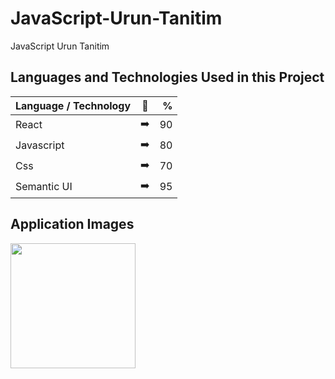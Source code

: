 # JavaScript-Urun-Tanitim
JavaScript Urun Tanitim

## Languages and Technologies Used in this Project

| Language / Technology  | :mag_right:  | % |
| :------------ |:---------------:| -----:|
| React      | :arrow_right: | 90 |
| Javascript      | :arrow_right:       |   80 |
| Css | :arrow_right:        |    70 |
| Semantic UI | :arrow_right:        |    95 |

## Application Images

<p>
<a href="https://github.com/hakanozer/React-Youtube-Project/blob/main/images/01.png" target="_blank">
<img src="https://github.com/hakanozer/React-Youtube-Project/blob/main/images/01.png" width="200" style="max-width:100%;"></a>
  

</p>

